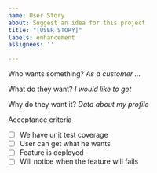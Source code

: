 ```yaml
---
name: User Story
about: Suggest an idea for this project
title: "[USER STORY]"
labels: enhancement
assignees: ''

---
```


Who wants something?
_As a customer ..._

What do they want?
_I would like to get_

Why do they want it?
_Data about my profile_

Acceptance criteria
- [ ] We have unit test coverage 
- [ ] User can get what he wants
- [ ] Feature is deployed
- [ ] Will notice when the feature will fails
